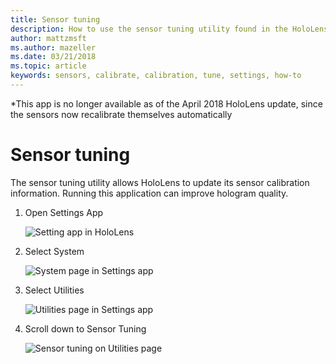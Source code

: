 ```yaml
---
title: Sensor tuning
description: How to use the sensor tuning utility found in the HoloLens settings.
author: mattzmsft
ms.author: mazeller
ms.date: 03/21/2018
ms.topic: article
keywords: sensors, calibrate, calibration, tune, settings, how-to
---
```




*This app is no longer available as of the April 2018 HoloLens update, since the sensors now recalibrate themselves automatically

# Sensor tuning

The sensor tuning utility allows HoloLens to update its sensor calibration information. Running this application can improve hologram quality.

1. Open Settings App

   ![Setting app in HoloLens](images/settingssensortuning-500px.png)
  
2. Select System

   ![System page in Settings app](images/systemsensortuning-500px.png)
  
3. Select Utilities

   ![Utilities page in Settings app](images/utilitiessensortuning-500px.png)
  
4. Scroll down to Sensor Tuning

   ![Sensor tuning on Utilities page](images/sensortuningsettingsapp-500px.png)
